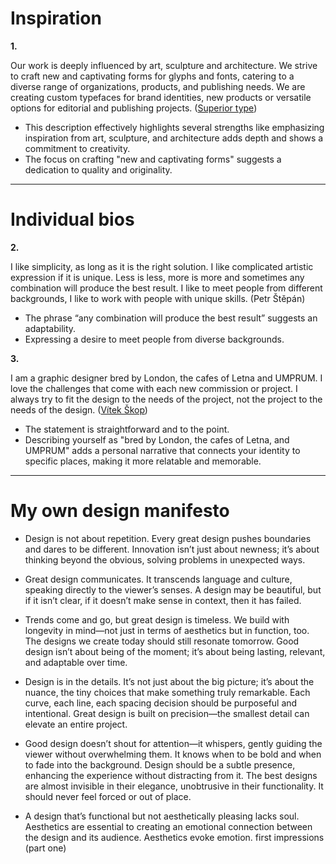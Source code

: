 # **Inspiration**

**1.**

Our work is deeply influenced by art, sculpture and architecture. We strive to craft new and captivating forms for glyphs and fonts, catering to a diverse range of organizations, products, and publishing needs. We are creating custom typefaces for brand identities, new products or versatile options for editorial and publishing projects. ([Superior type](https://www.superiortype.com/about/studio))

- This description effectively highlights several strengths like emphasizing inspiration from art, sculpture, and architecture adds depth and shows a commitment to creativity.
- The focus on crafting "new and captivating forms" suggests a dedication to quality and originality.

---

# **Individual bios**

**2.**

I like simplicity, as long as it is the right solution. I like complicated artistic expression if it is unique. Less is less, more is more and sometimes any combination will produce the best result. I like to meet people from different backgrounds, I like to work with people with unique skills. (Petr Štěpán)

- The phrase “any combination will produce the best result” suggests an  adaptability. 
- Expressing a desire to meet people from diverse backgrounds.

**3.**

I am a graphic designer bred by London, the cafes of Letna and UMPRUM. I love the challenges that come with each new commission or project. I always try to fit the design to the needs of the project, not the project to the needs of the design. ([Vítek Škop](https://vitekvitek.com/About-1))

- The statement is straightforward and to the point.
- Describing yourself as "bred by London, the cafes of Letna, and UMPRUM" adds a personal narrative that connects your identity to specific places, making it more relatable and memorable.

---

# My own design manifesto
 
  


- Design is not about repetition. Every great design pushes boundaries and dares to be different. Innovation isn’t just about newness; it’s about thinking beyond the obvious, solving problems in unexpected ways.


- Great design communicates. It transcends language and culture, speaking directly to the viewer’s senses. A design may be beautiful, but if it isn’t clear, if it doesn’t make sense in context, then it has failed. 



- Trends come and go, but great design is timeless. We build with longevity in mind—not just in terms of aesthetics but in function, too. The designs we create today should still resonate tomorrow. Good design isn’t about being of the moment; it’s about being lasting, relevant, and adaptable over time. 



- Design is in the details. It’s not just about the big picture; it’s about the nuance, the tiny choices that make something truly remarkable. Each curve, each line, each spacing decision should be purposeful and intentional. Great design is built on precision—the smallest detail can elevate an entire project.



- Good design doesn’t shout for attention—it whispers, gently guiding the viewer without overwhelming them. It knows when to be bold and when to fade into the background. Design should be a subtle presence, enhancing the experience without distracting from it. The best designs are almost invisible in their elegance, unobtrusive in their functionality. It should never feel forced or out of place.


- A design that’s functional but not aesthetically pleasing lacks soul. Aesthetics are essential to creating an emotional connection between the design and its audience. Aesthetics evoke emotion. 
first impressions (part one)


